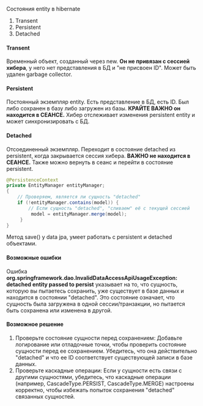 Состояния entity в hibernate
1. Transent
2. Persistent
3. Detached

#### Transent
Временный объект, созданный через new. **Он не привязан с сессией хибера**, у него нет представления в БД и "не присвоен ID". Может быть удален garbage collector.

#### Persistent 
Постоянный экземпляр entity. Есть представление в БД, есть ID. Был либо сохранен в базу либо загружен из базы. **КРАЙТЕ ВАЖНО он находится в СЕАНСЕ.** Хибер отслеживает изменения persistent entity и может синхронизировать с БД.

#### Detached
Отсоединенный экземпляр. Переходит в состояние detached из persistent, когда закрывается сессия хибера. **ВАЖНО не находится в СЕАНСЕ.** Также можно вернуть в сеанс и перейти в состояние persistent. 
~~~java
@PersistenceContext
private EntityManager entityManager;
{
    // Проверяем, является ли сущность "detached"
    if (!entityManager.contains(model)) {
        // Если сущность "detached", "сливаем" её с текущей сессией
         model = entityManager.merge(model);
     }
}
~~~

Метод save() у data jpa, умеет работать с persistent и detached объектами.
#### Возможные ошибки
Ошибка **org.springframework.dao.InvalidDataAccessApiUsageException: detached entity passed to persist** указывает на то, что сущность, которую вы пытаетесь сохранить, уже существует в базе данных и находится в состоянии "detached". Это состояние означает, что сущность была загружена в одной сессии/транзакции, но пытается быть сохранена или изменена в другой.
#### Возможное решение
1. Проверьте состояние сущности перед сохранением: Добавьте логирование или отладочные точки, чтобы проверить состояние сущности перед ее сохранением. Убедитесь, что она действительно "detached" и что ее ID соответствует существующей записи в базе данных.
2. Проверьте каскадные операции: Если у сущности есть связи с другими сущностями, убедитесь, что каскадные операции (например, CascadeType.PERSIST, CascadeType.MERGE) настроены корректно, чтобы избежать попыток сохранения "detached" связанных сущностей.
